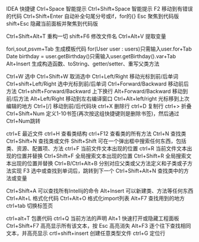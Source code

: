 IDEA 快捷键
Ctrl+Space 智能提示
Ctrl+Shift+Space 智能提示
F2 移动到有错误的代码
Ctrl+Shift+Enter  自动补全句尾分号或if，for的{}
Esc 聚焦到代码版
shift+Esc 隐藏当前面板并聚焦到代码版

Ctrl+Shift+Alt+T 重构一切
shift+F6 修改文件名
Ctrl+Alt+V 提取变量

fori,sout,psvm+Tab 生成模板代码
	for(User user : users)只需输入user.for+Tab
	Date birthday = user.getBirthday()只需输入user.getBirthday().var+Tab
Alt+Insert 生成构造函数、toString、getter/setter、重写父类方法

Ctrl+W  选中
Ctrl+Shift+W  取消选中
Ctrl+Left/Right 移动光标到前/后单词
Ctrl+shift+Left/Right 选中光标到前/后单词
Ctrl+Forward/Backward 移动前后方法
Ctrl+shift+Forward/Backward 上下换行
Alt+Forward/Backward 移动到前/后方法
Alt+Left/Right 移动到左右编译窗口
Ctrl+Alt+left/right 光标移到上次编辑的地方
Ctrl+[/] 移动到前/后代码块
ctrl+X 删除行
ctrl+D 复制行
ctrl+> 折叠
Ctrl+Shift+Num  定义1-10书签(再次按这组快捷键则是删除书签)，然后通过Ctrl+Num跳转

ctrl+E  最近文件
ctrl+H  查看类结构
ctrl+F12 查看类的所有方法
Ctrl+N  查找类
Ctrl+Shift+N 查找类或文件
Shift+Shift 可在一个弹出框中搜索任何东西，包括类、资源、配置项、方法
ctrl+F 当前文件文本出现的位置
ctrl+R 当前文件文本出现的位置并替换
Ctrl+Shift+F  全局搜索文本出现的位置
Ctrl+Shift+R  全局搜索文本出现的位置并替换
Ctrl+B/Ctrl+Alt+B 分别对应父类或父方法定义和子类或子方法实现
F3 选中或查找到单词后，跳转到下一个
Ctrl+Shift+Alt+N  查找类中的方法或变量

Ctrl+Shift+A  可以查找所有Intellij的命令
Alt+Insert 可以新建类、方法等任何东西
Ctrl+Alt+L  格式化代码
Ctrl+Alt+O  格式化import列表
Alt+F7 查找用到的地方
ctrl+tab 切换标签页

ctrl+alt+T  包裹代码
ctrl+Q  当前方法的声明
Alt+1 快速打开或隐藏工程面板
Ctrl+Shift+F7  高亮显示所有该文本，按 Esc 高亮消失
Alt+F3 逐个往下查找相同文本，并高亮显示
crtl+shift+insert 创建任意类型文件
ctrl+G 定位行